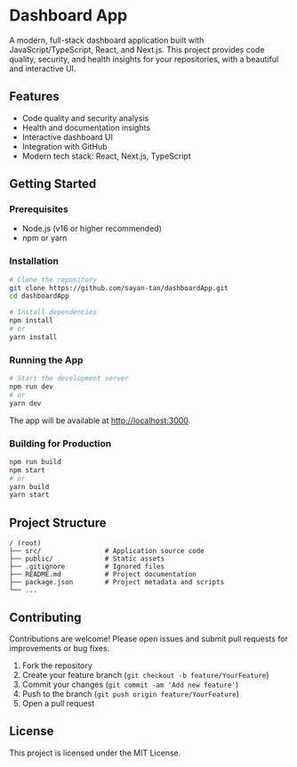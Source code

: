 # Dashboard App

A modern, full-stack dashboard application built with JavaScript/TypeScript, React, and Next.js. This project provides code quality, security, and health insights for your repositories, with a beautiful and interactive UI.

## Features
- Code quality and security analysis
- Health and documentation insights
- Interactive dashboard UI
- Integration with GitHub
- Modern tech stack: React, Next.js, TypeScript

## Getting Started

### Prerequisites
- Node.js (v16 or higher recommended)
- npm or yarn

### Installation
```bash
# Clone the repository
git clone https://github.com/sayan-tan/dashboardApp.git
cd dashboardApp

# Install dependencies
npm install
# or
yarn install
```

### Running the App
```bash
# Start the development server
npm run dev
# or
yarn dev
```

The app will be available at [http://localhost:3000](http://localhost:3000).

### Building for Production
```bash
npm run build
npm start
# or
yarn build
yarn start
```

## Project Structure
```
/ (root)
├── src/                # Application source code
├── public/             # Static assets
├── .gitignore          # Ignored files
├── README.md           # Project documentation
├── package.json        # Project metadata and scripts
└── ...
```

## Contributing
Contributions are welcome! Please open issues and submit pull requests for improvements or bug fixes.

1. Fork the repository
2. Create your feature branch (`git checkout -b feature/YourFeature`)
3. Commit your changes (`git commit -am 'Add new feature'`)
4. Push to the branch (`git push origin feature/YourFeature`)
5. Open a pull request

## License
This project is licensed under the MIT License.
